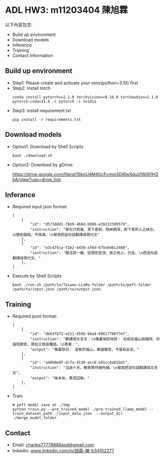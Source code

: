 
# ADL HW3: m11203404 陳旭霖
以下內容包含:
* Build up environment
* Download models
* Inference
* Training 
* Contact Information

## Build up environment
- Step1: Please create and activate your venv(python=3.10) first
- Step2: install torch
    ```
    conda install pytorch==2.1.0 torchvision==0.16.0 torchaudio==2.1.0 pytorch-cuda=11.8 -c pytorch -c nvidia
    ```
- Step3: install requirement.txt 
    ```
    pip install -r requirements.txt
    ```

## Download models
- Option1: Download by Shell Scripts
    ```
    bash ./download.sh
    ```
- Option2: Download by gDrive: 
    
    https://drive.google.com/file/d/1SkgUdM4GcFcmm3DiRwXdud1Wj9i1H2bA/view?usp=drive_link

## Inferance
- Required input json format:
    ```
    [    
        {
            "id": "d573ddd1-7bb9-468d-b906-e392223d9579",
            "instruction": "穿右穴而進，其下甚削，陷峽頗深，即下穿所入之峽也，以壁削路阻，不得達。\n幫我把這句話翻譯成現代文"
        },
        {
            "id": "e3c475ca-f2b2-4450-af6d-675e646c2488",
            "instruction": "闥活捉一豬，從頭咬至頂，放之地上，仍走。\n把這句話翻譯成現代文。"
        },
    ]

    ```
- Execute by Shell Scripts
    ```
    bash ./run.sh /path/to/Taiwan-LLaMa-folder /path/to/peft-folder /path/to/input.josn /path/to/output.json
    ```
## Training
- Required jsonl format:
    ```
    [
        {
            "id": "db63fb72-e211-4596-94a4-69617706f7ef",
            "instruction": "翻譯成文言文：\n雅裏惱怒地說： 從前在福山田獵時，你誣陷獵官，現在又說這種話。\n答案：",
            "output": "雅裏怒曰： 昔畋於福山，卿誣獵官，今復有此言。"
        },
        {
            "id": "a48b0e8f-dc7a-4130-acc6-a91cc4a81bd1",
            "instruction": "沒過十天，鮑泉果然被拘捕。\n幫我把這句話翻譯成文言文",
            "output": "後未旬，果見囚執。"
        },
    ]
    ```

- Train
    ```
    # peft model save at ./tmp
    python train.py --pre_trained_model ./pre-trained_llama_model --train_dataset_path ./input_data.json  --output_dir ./merge_model_folder
    ```


## Contact
- Email: charles77778888asd@gmail.com 
- linkedin: www.linkedin.com/in/旭霖-陳-b34102277






